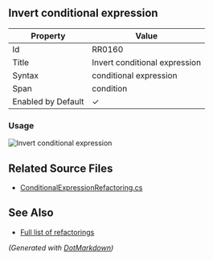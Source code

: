 ## Invert conditional expression

| Property           | Value                         |
| ------------------ | ----------------------------- |
| Id                 | RR0160                        |
| Title              | Invert conditional expression |
| Syntax             | conditional expression        |
| Span               | condition                     |
| Enabled by Default | &#x2713;                      |

### Usage

![Invert conditional expression](../../images/refactorings/InvertConditionalExpression.png)

## Related Source Files

* [ConditionalExpressionRefactoring.cs](../../src/Refactorings/CSharp/Refactorings/ConditionalExpressionRefactoring.cs)

## See Also

* [Full list of refactorings](Refactorings.md)

*\(Generated with [DotMarkdown](http://github.com/JosefPihrt/DotMarkdown)\)*